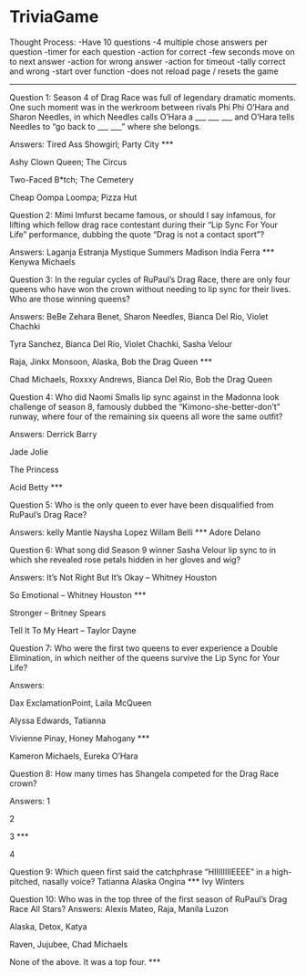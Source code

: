 # TriviaGame

Thought Process:
-Have 10 questions 
-4 multiple chose answers per question
-timer for each question
-action for correct 
    -few seconds move on to next answer
-action for wrong answer
-action for timeout
-tally correct and wrong
-start over function 
    -does not reload page / resets the game
******************************************************************










Question 1:
Season 4 of Drag Race was full of legendary dramatic moments. One such moment was in the werkroom between rivals Phi Phi O’Hara and Sharon Needles, in which Needles calls O’Hara a ___ ___ ___ and O’Hara tells Needles to “go back to ___ ___” where she belongs.

Answers: 
Tired Ass Showgirl; Party City ***

Ashy Clown Queen; The Circus

Two-Faced B*tch; The Cemetery

Cheap Oompa Loompa; Pizza Hut

Question 2:
Mimi Imfurst became famous, or should I say infamous, for lifting which fellow drag race contestant during their “Lip Sync For Your Life” performance, dubbing the quote “Drag is not a contact sport”?

Answers:
Laganja Estranja
Mystique Summers Madison
India Ferra ***
Kenywa Michaels

Question 3:
In the regular cycles of RuPaul’s Drag Race, there are only four queens who have won the crown without needing to lip sync for their lives. Who are those winning queens?

Answers:
BeBe Zehara Benet, Sharon Needles, Bianca Del Rio, Violet Chachki

Tyra Sanchez, Bianca Del Rio, Violet Chachki, Sasha Velour

Raja, Jinkx Monsoon, Alaska, Bob the Drag Queen ***

Chad Michaels, Roxxxy Andrews, Bianca Del Rio, Bob the Drag Queen

Question 4:
Who did Naomi Smalls lip sync against in the Madonna look challenge of season 8, famously dubbed the “Kimono-she-better-don’t” runway, where four of the remaining six queens all wore the same outfit?

Answers:
Derrick Barry

Jade Jolie

The Princess

Acid Betty ***

Question 5:
Who is the only queen to ever have been disqualified from RuPaul’s Drag Race?

Answers:
kelly Mantle
Naysha Lopez
Willam Belli ***
Adore Delano

Question 6:
What song did Season 9 winner Sasha Velour lip sync to in which she revealed rose petals hidden in her gloves and wig?

Answers:
It’s Not Right But It’s Okay – Whitney Houston

So Emotional – Whitney Houston ***

Stronger – Britney Spears

Tell It To My Heart – Taylor Dayne

Question 7:
Who were the first two queens to ever experience a Double Elimination, in which neither of the queens survive the Lip Sync for Your Life?

Answers:

Dax ExclamationPoint, Laila McQueen

Alyssa Edwards, Tatianna

Vivienne Pinay, Honey Mahogany ***

Kameron Michaels, Eureka O’Hara

Question 8:
How many times has Shangela competed for the Drag Race crown?

Answers:
1

2

3 ***

4

Question 9:
Which queen first said the catchphrase “HIIIIIIIIEEEE” in a high-pitched, nasally voice?
Tatianna
Alaska
Ongina ***
Ivy Winters

Question 10:
Who was in the top three of the first season of RuPaul’s Drag Race All Stars?
Answers:
Alexis Mateo, Raja, Manila Luzon

Alaska, Detox, Katya

Raven, Jujubee, Chad Michaels

None of the above. It was a top four. ***